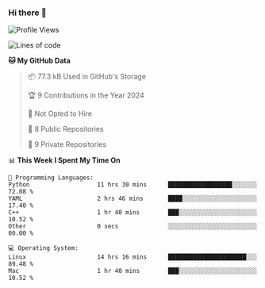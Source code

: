 ### Hi there 👋

<!--
**huayuan4396/huayuan4396** is a ✨ _special_ ✨ repository because its `README.md` (this file) appears on your GitHub profile.

Here are some ideas to get you started:

- 🔭 I’m currently working on ...
- 🌱 I’m currently learning ...
- 👯 I’m looking to collaborate on ...
- 🤔 I’m looking for help with ...
- 💬 Ask me about ...
- 📫 How to reach me: ...
- 😄 Pronouns: ...
- ⚡ Fun fact: ...
-->

<!--START_SECTION:waka-->
![Profile Views](http://img.shields.io/badge/Profile%20Views-20-blue)

![Lines of code](https://img.shields.io/badge/From%20Hello%20World%20I%27ve%20Written-5.7%20thousand%20lines%20of%20code-blue)

**🐱 My GitHub Data** 

> 📦 77.3 kB Used in GitHub's Storage 
 > 
> 🏆 9 Contributions in the Year 2024
 > 
> 🚫 Not Opted to Hire
 > 
> 📜 8 Public Repositories 
 > 
> 🔑 9 Private Repositories 
 > 
📊 **This Week I Spent My Time On** 

```text
💬 Programming Languages: 
Python                   11 hrs 30 mins      ██████████████████░░░░░░░   72.08 % 
YAML                     2 hrs 46 mins       ████░░░░░░░░░░░░░░░░░░░░░   17.40 % 
C++                      1 hr 40 mins        ███░░░░░░░░░░░░░░░░░░░░░░   10.52 % 
Other                    0 secs              ░░░░░░░░░░░░░░░░░░░░░░░░░   00.00 % 

💻 Operating System: 
Linux                    14 hrs 16 mins      ██████████████████████░░░   89.48 % 
Mac                      1 hr 40 mins        ███░░░░░░░░░░░░░░░░░░░░░░   10.52 % 
```


<!--END_SECTION:waka-->
